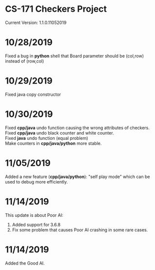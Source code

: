 # CS-171 Checkers Project
Current Version: 1.1.0.11052019
# 10/28/2019
Fixed a bug in **python** shell that Board parameter should be (col,row) instead of (row,col) 
# 10/29/2019
Fixed java copy constructor
# 10/30/2019
Fixed **cpp/java** undo function causing the wrong attributes of checkers. <br>
Fixed **cpp/java** undo black counter and white counter.<br>
Fixed **java** undo function (equal problem)<br>
Make counters in **cpp/java/python** more stable.<br>
# 11/05/2019
Added a new feature (**cpp/java/python**): "self play mode" which can be used to debug more efficiently.
# 11/14/2019
This update is about Poor AI:
1. Added support for 3.6.8
2. Fix some problem that causes Poor AI crashing in some rare cases.

# 11/14/2019
Added the Good AI.